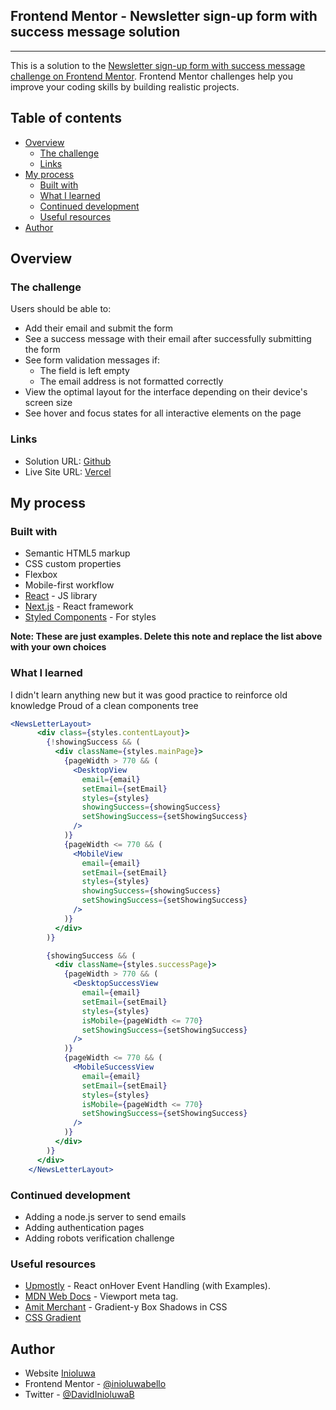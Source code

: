 ## Frontend Mentor - Newsletter sign-up form with success message solution
---------------------------------------------------------------------------

This is a solution to the [Newsletter sign-up form with success message challenge on Frontend Mentor](https://www.frontendmentor.io/challenges/newsletter-signup-form-with-success-message-3FC1AZbNrv). Frontend Mentor challenges help you improve your coding skills by building realistic projects. 

## Table of contents

- [Overview](#overview)
  - [The challenge](#the-challenge)
  - [Links](#links)
- [My process](#my-process)
  - [Built with](#built-with)
  - [What I learned](#what-i-learned)
  - [Continued development](#continued-development)
  - [Useful resources](#useful-resources)
- [Author](#author)

## Overview

### The challenge

Users should be able to:

- Add their email and submit the form
- See a success message with their email after successfully submitting the form
- See form validation messages if:
  - The field is left empty
  - The email address is not formatted correctly
- View the optimal layout for the interface depending on their device's screen size
- See hover and focus states for all interactive elements on the page

### Links

- Solution URL: [Github](https://github.com/inioluwabello/newsletter)
- Live Site URL: [Vercel](https://inis-portfolio.vercel.app/newsletter-sign-up)

## My process

### Built with

- Semantic HTML5 markup
- CSS custom properties
- Flexbox
- Mobile-first workflow
- [React](https://reactjs.org/) - JS library
- [Next.js](https://nextjs.org/) - React framework
- [Styled Components](https://styled-components.com/) - For styles

**Note: These are just examples. Delete this note and replace the list above with your own choices**

### What I learned

I didn't learn anything new but it was good practice to reinforce old knowledge
Proud of a clean components tree

```jsx
<NewsLetterLayout>
      <div class={styles.contentLayout}>
        {!showingSuccess && (
          <div className={styles.mainPage}>
            {pageWidth > 770 && (
              <DesktopView
                email={email}
                setEmail={setEmail}
                styles={styles}
                showingSuccess={showingSuccess}
                setShowingSuccess={setShowingSuccess}
              />
            )}
            {pageWidth <= 770 && (
              <MobileView
                email={email}
                setEmail={setEmail}
                styles={styles}
                showingSuccess={showingSuccess}
                setShowingSuccess={setShowingSuccess}
              />
            )}
          </div>
        )}

        {showingSuccess && (
          <div className={styles.successPage}>
            {pageWidth > 770 && (
              <DesktopSuccessView
                email={email}
                setEmail={setEmail}
                styles={styles}
                isMobile={pageWidth <= 770}
                setShowingSuccess={setShowingSuccess}
              />
            )}
            {pageWidth <= 770 && (
              <MobileSuccessView
                email={email}
                setEmail={setEmail}
                styles={styles}
                isMobile={pageWidth <= 770}
                setShowingSuccess={setShowingSuccess}
              />
            )}
          </div>
        )}
      </div>
    </NewsLetterLayout>
```

### Continued development

- Adding a node.js server to send emails
- Adding authentication pages
- Adding robots verification challenge

### Useful resources

- [Upmostly](https://upmostly.com/tutorials/react-onhover-event-handling-with-examples) - React onHover Event Handling (with Examples).
- [MDN Web Docs](https://developer.mozilla.org/en-US/docs/Web/HTML/Viewport_meta_tag) - Viewport meta tag.
- [Amit Merchant](https://www.amitmerchant.com/gradient-box-shadow-in-css/#:~:text=0.25%C3%97%20Rerun-,The%20%3A%3Abefore%20pseudo%20element%20trickery,it%20looks%20like%20a%20shadow.&text=As%20you%20can%20tell%2C%20since,background%20of%20the%20pseudo%2Delement.) - Gradient-y Box Shadows in CSS
- [CSS Gradient](https://cssgradient.io/)

## Author

- Website [Inioluwa](https://github.com/inioluwabello)
- Frontend Mentor - [@inioluwabello](https://www.frontendmentor.io/profile/inioluwabello)
- Twitter - [@DavidInioluwaB](https://twitter.com/davidInioluwaB)


